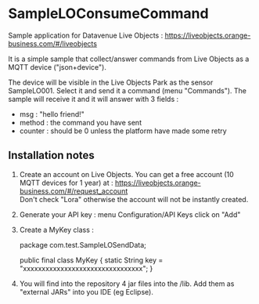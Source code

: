 # SampleLOConsumeCommand

Sample application for Datavenue Live Objects : https://liveobjects.orange-business.com/#/liveobjects

It is a simple sample that collect/answer commands from Live Objects as a MQTT device ("json+device").

The device will be visible in the Live Objects Park as the sensor SampleLO001. Select it and send it a command (menu "Commands"). The sample will receive it and it will answer with 3 fields : 
- msg : "hello friend!"
- method : the command you have sent
- counter : should be 0 unless the platform have made some retry


<h2> Installation notes </h2>

1) Create an account on Live Objects. You can get a free account (10 MQTT devices for 1 year) at : https://liveobjects.orange-business.com/#/request_account <br>
Don't check "Lora" otherwise the account will not be instantly created.

2) Generate your API key : menu Configuration/API Keys click on "Add"

3) Create a MyKey class : <br>


	package com.test.SampleLOSendData; 
	
	public final class MyKey { 
		static String key = "xxxxxxxxxxxxxxxxxxxxxxxxxxxxxxxx"; 
	}


4) You will find into the repository 4 jar files into the /lib. Add them as "external JARs" into you IDE (eg Eclipse).
